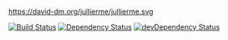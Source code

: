 https://david-dm.org/jullierme/jullierme.svg

[![Build Status](https://travis-ci.org/jullierme/jullierme-www.svg)](https://travis-ci.org/jullierme/jullierme-www)
[![Dependency Status](https://david-dm.org/jullierme/jullierme-www.svg)](https://david-dm.org/jullierme/jullierme-www)
[![devDependency Status](https://david-dm.org/jullierme/jullierme-www/dev-status.svg)](https://david-dm.org/jullierme/jullierme-www#info=devDependencies)
